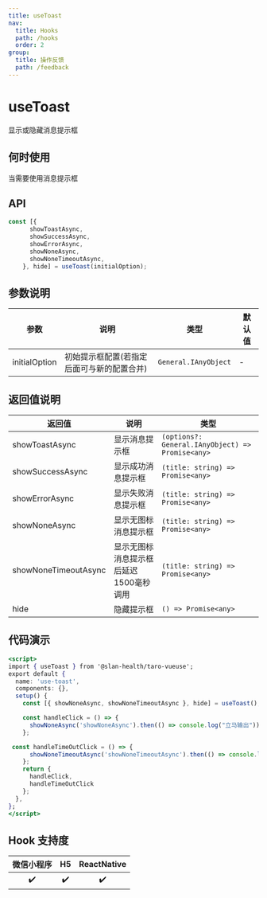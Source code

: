 ```yaml
---
title: useToast
nav:
  title: Hooks
  path: /hooks
  order: 2
group:
  title: 操作反馈
  path: /feedback
---
```


# useToast

显示或隐藏消息提示框

## 何时使用

当需要使用消息提示框

## API

```jsx | pure
const [{
      showToastAsync,
      showSuccessAsync,
      showErrorAsync,
      showNoneAsync,
      showNoneTimeoutAsync,
    }, hide] = useToast(initialOption);
```

## 参数说明

| 参数          | 说明                                       | 类型                 | 默认值 |
| ------------- | ------------------------------------------ | -------------------- | ------ |
| initialOption | 初始提示框配置(若指定后面可与新的配置合并) | `General.IAnyObject` | -      |

## 返回值说明

| 返回值 | 说明           | 类型                                             |
| ------ | -------------- | ------------------------------------------------ |
| showToastAsync   | 显示消息提示框 | `(options?: General.IAnyObject) => Promise<any>` |
| showSuccessAsync   | 显示成功消息提示框 | `(title: string) => Promise<any>` |
| showErrorAsync   | 显示失败消息提示框 | `(title: string) => Promise<any>` |
| showNoneAsync   | 显示无图标消息提示框 | `(title: string) => Promise<any>` |
| showNoneTimeoutAsync   | 显示无图标消息提示框后延迟1500毫秒调用 | `(title: string) => Promise<any>` |
| hide   | 隐藏提示框     | `() => Promise<any>`                             |

## 代码演示

```jsx | pure
<script>
import { useToast } from '@slan-health/taro-vueuse';
export default {
  name: 'use-toast',
  components: {},
  setup() {
    const [{ showNoneAsync, showNoneTimeoutAsync }, hide] = useToast();

    const handleClick = () => {
      showNoneAsync('showNoneAsync').then(() => console.log("立马输出"));
    };

 const handleTimeOutClick = () => {
      showNoneTimeoutAsync('showNoneTimeoutAsync').then(() => console.log("1.5s输出"));;
    };
    return {
      handleClick,
      handleTimeOutClick
    };
  },
};
</script>
```


## Hook 支持度

| 微信小程序 | H5  | ReactNative |
| :--------: | :-: | :---------: |
|     ✔️     | ✔️  |     ✔️      |
